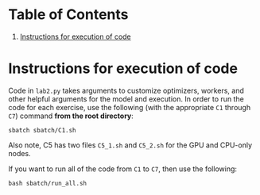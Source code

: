 
# Table of Contents

1.  [Instructions for execution of code](#org5a81f76)



<a id="org5a81f76"></a>

# Instructions for execution of code

Code in `lab2.py` takes arguments to customize optimizers, workers, and other helpful arguments for the model and execution. In order to run the code for each exercise, use the following (with the appropriate `C1` through `C7`) command **from the root directory**:

    sbatch sbatch/C1.sh

Also note, C5 has two files `C5_1.sh` and `C5_2.sh` for the GPU and CPU-only nodes.

If you want to run all of the code from `C1` to `C7`, then use the following:

    bash sbatch/run_all.sh

